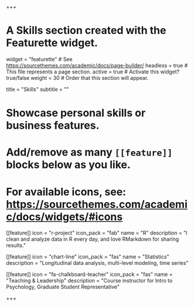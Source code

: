 +++
# A Skills section created with the Featurette widget.
widget = "featurette"  # See https://sourcethemes.com/academic/docs/page-builder/
headless = true  # This file represents a page section.
active = true  # Activate this widget? true/false
weight = 30  # Order that this section will appear.

title = "Skills"
subtitle = ""

# Showcase personal skills or business features.
# 
# Add/remove as many `[[feature]]` blocks below as you like.
# 
# For available icons, see: https://sourcethemes.com/academic/docs/widgets/#icons

[[feature]]
  icon = "r-project"
  icon_pack = "fab"
  name = "R"
  description = "I clean and analyze data in R every day, and love RMarkdown for sharing results."
  
[[feature]]
  icon = "chart-line"
  icon_pack = "fas"
  name = "Statistics"
  description = "Longitudinal data analysis, multi-level modeling, time series"  
  
[[feature]]
  icon = "fa-chalkboard-teacher"
  icon_pack = "fas"
  name = "Teaching & Leadership"
  description = "Course instructor for Intro to Psychology, Graduate Student Representative"

+++
